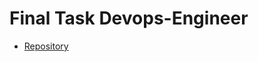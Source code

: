 # Final Task Devops-Engineer

- [Repository](https://github.com/twkakbar/pelatihan/blob/main/final-task/1.%20repository/repository.md)

